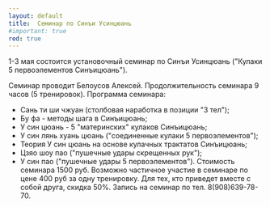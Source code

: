 ```yaml
---
layout: default
title:  Семинар по Синъи Усинцюань
#important: true
red: true
---
```

1-3 мая состоится установочный семинар по Синъи Усинцюань ("Кулаки 5 первоэлементов Синъицюань").

Семинар проводит Белоусов Алексей. Продолжительность семинара 9 часов (5 тренировок). Программа семинара:
- Сань ти ши чжуан (столбовая наработка в позиции "3 тел");
- Бу фа - методы шага в Синъицюань;
- У син цюань - 5 "материнских" кулаков Синъицюань;
- У син лянь хуань цюань ("соединенные кулаки 5 первоэлементов");
- Теория У син цюань на основе кулачных трактатов Синъицюань;
- Цзяо шоу пао ("пушечные удары скрещенных рук");
- У син пао ("пушечные удары 5 первоэлементов").
Стоимость семинара 1500 руб. Возможно частичное участие в семинаре по цене 400 руб за одну тренировку. Для тех, кто приведет вместе с собой друга, скидка 50%.
Запись на семинар по тел. 8(908)639-78-70.

